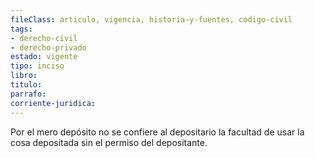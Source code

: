```yaml
---
fileClass: articulo, vigencia, historia-y-fuentes, codigo-civil
tags:
- derecho-civil
- derecho-privado
estado: vigente
tipo: inciso
libro:
titulo:
parrafo:
corriente-juridica:
---
```

Por el mero depósito no se confiere al depositario la facultad de usar la cosa depositada sin el permiso del depositante.